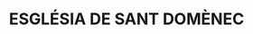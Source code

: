 ---
layout: test
title:  "ESGLÉSIA DE SANT DOMÈNEC"
collections: ["patrimoni-arquitectonic", "bcil-existents"]
coordinates:
  - group1:
        - [1.461996394053428, 42.358430962484434]
        - [1.462338924489009, 42.358462782319599]
        - [1.462340651586497, 42.35845539955875]
        - [1.462382083025485, 42.358459214964824]
        - [1.462411879160307, 42.358460031871424]
        - [1.462432236833084, 42.358455715345812]
        - [1.462447573738624, 42.35844966253115]
        - [1.462456382212439, 42.358446025561051]
        - [1.462462951323939, 42.358441941318468]
        - [1.462472664393866, 42.358435813068056]
        - [1.462481273037225, 42.358428835532578]
        - [1.462491419851866, 42.358416454567326]
        - [1.462498478643043, 42.358403823564956]
        - [1.462501795496415, 42.358394688873908]
        - [1.462503103328513, 42.358387196178157]
        - [1.462503408439922, 42.358374683208524]
        - [1.462501408084855, 42.358364434111273]
        - [1.462499341622811, 42.358356896157389]
        - [1.462489876240584, 42.35834133149153]
        - [1.4624836071711, 42.358333111315815]
        - [1.462475068234336, 42.358325695165213]
        - [1.462459299700223, 42.358314844160567]
        - [1.462441210449184, 42.35830688267351]
        - [1.462422482539421, 42.358302041882617]
        - [1.462405089389824, 42.358300139640207]
        - [1.462369571405079, 42.358291735743414]
        - [1.462370795337768, 42.358287684115773]
        - [1.462353827918403, 42.35828658727791]
        - [1.462026192480138, 42.358264468129669]
        - [1.46201932607676, 42.35830380474961]
        - [1.462010485098051, 42.358303008123976]
        - [1.461995794577968, 42.358389230902453]
        - [1.461998672972613, 42.358389425985202]
        - [1.461998337097653, 42.358391664118983]
        - [1.462002268687747, 42.358391925486764]
        - [1.461996394053428, 42.358430962484434]
---